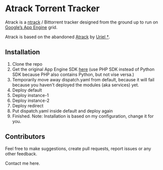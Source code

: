 # Atrack Torrent Tracker

Atrack is a [ntrack](http://repo.cat-v.org/atrack/ntrack) / Bittorrent tracker designed from the ground up to run on [Google’s App Engine](https://cloud.google.com/appengine/) grid.

Atrack is based on the abandoned [Atrack](http://repo.cat-v.org/atrack/) by [Uriel †](https://github.com/uriel).

## Installation
1. Clone the repo
2. Get the original App Engine SDK [here](https://cloud.google.com/appengine/docs/standard/php/download) (use PHP SDK instead of Python SDK because PHP also contains Python, but not vise versa.)
3. Temporarily move away dispatch.yaml from default, because it will fail because you haven't deployed the modules (aka services) yet.
4. Deploy default
5. Deploy instance-1
6. Deploy instance-2
7. Deploy redirect
8. Put dispatch.yaml inside default and deploy again
9. Finished.
Note: Installation is based on my configuration, change it for you.

## Contributors

Feel free to make suggestions, create pull requests, report issues or any other feedback.

Contact me here.
